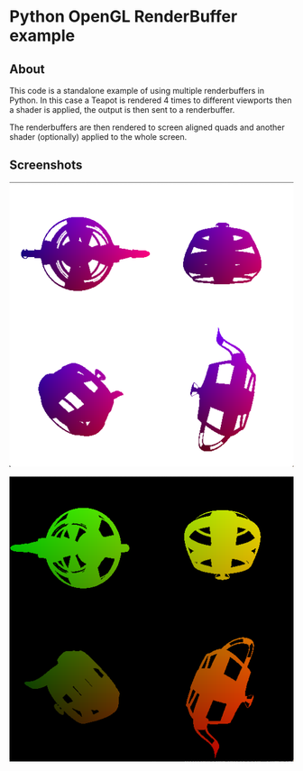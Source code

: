 # Python OpenGL RenderBuffer example

## About

This code is a standalone example of using multiple renderbuffers in Python.  In this case a Teapot is rendered 4 times to different viewports then a shader is applied, the output is then sent to a renderbuffer.

The renderbuffers are then rendered to screen aligned quads and another shader (optionally) applied to the whole screen.

## Screenshots

![screenshot](/shader1.png "Shader1")

![screenshot](/shader2.png "Shader2")